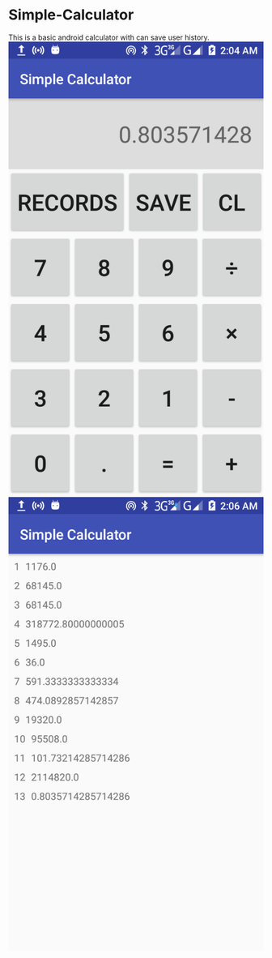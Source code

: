 # Simple-Calculator
This is a basic android calculator with can save user history.
![Screenshot](Screenshot_01.png)
![Screenshot](Screenshot_02.png)
